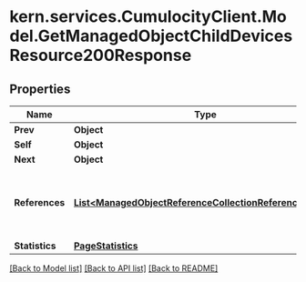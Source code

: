 # kern.services.CumulocityClient.Model.GetManagedObjectChildDevicesResource200Response

## Properties

Name | Type | Description | Notes
------------ | ------------- | ------------- | -------------
**Prev** | **Object** |  | [optional] 
**Self** | **Object** |  | [optional] 
**Next** | **Object** |  | [optional] 
**References** | [**List&lt;ManagedObjectReferenceCollectionReferencesInner&gt;**](ManagedObjectReferenceCollectionReferencesInner.md) | An array containing the details of all children (if any). | [optional] 
**Statistics** | [**PageStatistics**](PageStatistics.md) |  | [optional] 

[[Back to Model list]](../README.md#documentation-for-models) [[Back to API list]](../README.md#documentation-for-api-endpoints) [[Back to README]](../README.md)

